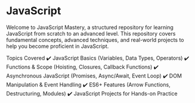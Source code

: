 # JavaScript
Welcome to JavaScript Mastery, a structured repository for learning JavaScript from scratch to an advanced level. This repository covers fundamental concepts, advanced techniques, and real-world projects to help you become proficient in JavaScript.

Topics Covered
✔️ JavaScript Basics (Variables, Data Types, Operators)
✔️ Functions & Scope (Hoisting, Closures, Callback Functions)
✔️ Asynchronous JavaScript (Promises, Async/Await, Event Loop)
✔️ DOM Manipulation & Event Handling
✔️ ES6+ Features (Arrow Functions, Destructuring, Modules)
✔️ JavaScript Projects for Hands-on Practice
